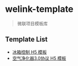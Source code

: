 # welink-template

> 微联项目模板库

## Template List

- [冰箱控制 H5 模板](https://github.com/jd-smart-fe/welink-template/tree/master/fridge-template)
- [空气净化器3.0协议 H5 模板](https://github.com/jd-smart-fe/welink-template/tree/master/aircleaner-JL3-template)


